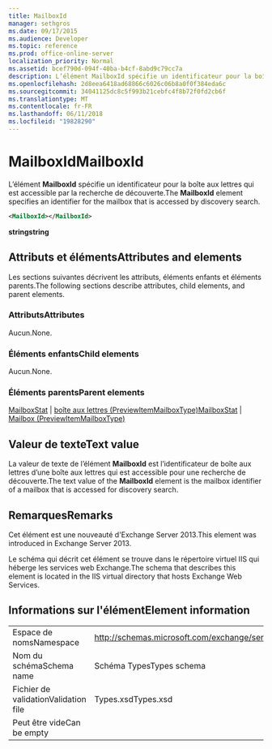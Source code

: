 ```yaml
---
title: MailboxId
manager: sethgros
ms.date: 09/17/2015
ms.audience: Developer
ms.topic: reference
ms.prod: office-online-server
localization_priority: Normal
ms.assetid: bcef790d-094f-40ba-b4cf-8abd9c79cc7a
description: L’élément MailboxId spécifie un identificateur pour la boîte aux lettres qui est accessible par la recherche de découverte.
ms.openlocfilehash: 2d8eea6418ad68866c6026c06b8a0f0f384eda6c
ms.sourcegitcommit: 34041125dc8c5f993b21cebfc4f8b72f0fd2cb6f
ms.translationtype: MT
ms.contentlocale: fr-FR
ms.lasthandoff: 06/11/2018
ms.locfileid: "19828290"
---
```

# <a name="mailboxid"></a><span data-ttu-id="1af15-103">MailboxId</span><span class="sxs-lookup"><span data-stu-id="1af15-103">MailboxId</span></span>

<span data-ttu-id="1af15-104">L’élément **MailboxId** spécifie un identificateur pour la boîte aux lettres qui est accessible par la recherche de découverte.</span><span class="sxs-lookup"><span data-stu-id="1af15-104">The **MailboxId** element specifies an identifier for the mailbox that is accessed by discovery search.</span></span> 
  
```XML
<MailboxId></MailboxId>
```

<span data-ttu-id="1af15-105">**string**</span><span class="sxs-lookup"><span data-stu-id="1af15-105">**string**</span></span>

## <a name="attributes-and-elements"></a><span data-ttu-id="1af15-106">Attributs et éléments</span><span class="sxs-lookup"><span data-stu-id="1af15-106">Attributes and elements</span></span>

<span data-ttu-id="1af15-107">Les sections suivantes décrivent les attributs, éléments enfants et éléments parents.</span><span class="sxs-lookup"><span data-stu-id="1af15-107">The following sections describe attributes, child elements, and parent elements.</span></span>
  
### <a name="attributes"></a><span data-ttu-id="1af15-108">Attributs</span><span class="sxs-lookup"><span data-stu-id="1af15-108">Attributes</span></span>

<span data-ttu-id="1af15-109">Aucun.</span><span class="sxs-lookup"><span data-stu-id="1af15-109">None.</span></span>
  
### <a name="child-elements"></a><span data-ttu-id="1af15-110">Éléments enfants</span><span class="sxs-lookup"><span data-stu-id="1af15-110">Child elements</span></span>

<span data-ttu-id="1af15-111">Aucun.</span><span class="sxs-lookup"><span data-stu-id="1af15-111">None.</span></span>
  
### <a name="parent-elements"></a><span data-ttu-id="1af15-112">Éléments parents</span><span class="sxs-lookup"><span data-stu-id="1af15-112">Parent elements</span></span>

<span data-ttu-id="1af15-113">[MailboxStat](mailboxstat.md) | [boîte aux lettres (PreviewItemMailboxType)](mailbox-previewitemmailboxtype.md)</span><span class="sxs-lookup"><span data-stu-id="1af15-113">[MailboxStat](mailboxstat.md) | [Mailbox (PreviewItemMailboxType)](mailbox-previewitemmailboxtype.md)</span></span>
  
## <a name="text-value"></a><span data-ttu-id="1af15-114">Valeur de texte</span><span class="sxs-lookup"><span data-stu-id="1af15-114">Text value</span></span>

<span data-ttu-id="1af15-115">La valeur de texte de l’élément **MailboxId** est l’identificateur de boîte aux lettres d’une boîte aux lettres qui est accessible pour une recherche de découverte.</span><span class="sxs-lookup"><span data-stu-id="1af15-115">The text value of the **MailboxId** element is the mailbox identifier of a mailbox that is accessed for discovery search.</span></span> 
  
## <a name="remarks"></a><span data-ttu-id="1af15-116">Remarques</span><span class="sxs-lookup"><span data-stu-id="1af15-116">Remarks</span></span>

<span data-ttu-id="1af15-117">Cet élément est une nouveauté d'Exchange Server 2013.</span><span class="sxs-lookup"><span data-stu-id="1af15-117">This element was introduced in Exchange Server 2013.</span></span>
  
<span data-ttu-id="1af15-118">Le schéma qui décrit cet élément se trouve dans le répertoire virtuel IIS qui héberge les services web Exchange.</span><span class="sxs-lookup"><span data-stu-id="1af15-118">The schema that describes this element is located in the IIS virtual directory that hosts Exchange Web Services.</span></span>
  
## <a name="element-information"></a><span data-ttu-id="1af15-119">Informations sur l'élément</span><span class="sxs-lookup"><span data-stu-id="1af15-119">Element information</span></span>

|||
|:-----|:-----|
|<span data-ttu-id="1af15-120">Espace de noms</span><span class="sxs-lookup"><span data-stu-id="1af15-120">Namespace</span></span>  <br/> |http://schemas.microsoft.com/exchange/services/2006/types  <br/> |
|<span data-ttu-id="1af15-121">Nom du schéma</span><span class="sxs-lookup"><span data-stu-id="1af15-121">Schema name</span></span>  <br/> |<span data-ttu-id="1af15-122">Schéma Types</span><span class="sxs-lookup"><span data-stu-id="1af15-122">Types schema</span></span>  <br/> |
|<span data-ttu-id="1af15-123">Fichier de validation</span><span class="sxs-lookup"><span data-stu-id="1af15-123">Validation file</span></span>  <br/> |<span data-ttu-id="1af15-124">Types.xsd</span><span class="sxs-lookup"><span data-stu-id="1af15-124">Types.xsd</span></span>  <br/> |
|<span data-ttu-id="1af15-125">Peut être vide</span><span class="sxs-lookup"><span data-stu-id="1af15-125">Can be empty</span></span>  <br/> ||
   

